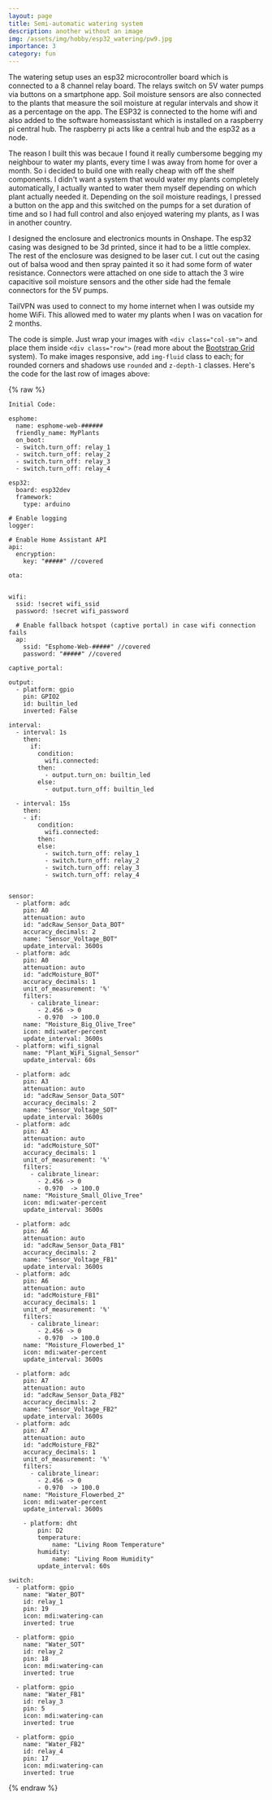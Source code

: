 ```yaml
---
layout: page
title: Semi-automatic watering system
description: another without an image
img: /assets/img/hobby/esp32_watering/pw9.jpg
importance: 3
category: fun
---
```


The watering setup uses an esp32 microcontroller board which is connected to a 8 channel relay board. The relays switch on 5V water pumps via buttons on a smartphone app. Soil moisture sensors are also connected to the plants that measure the soil moisture at regular intervals and show it as a percentage on the app. The ESP32 is connected to the home wifi and also added to the software homeassisstant which is installed on a raspberry pi central hub. The raspberry pi acts like a central hub and the esp32 as a node.

The reason I built this was becaue I found it really cumbersome begging my neighbour to water my plants, every time I was away from home for over a month. So i decided to build one with really cheap with off the shelf components. I didn't want a system that would water my plants completely automatically, I actually wanted to water them myself depending on which plant actually needed it. Depending on the soil moisture readings, I pressed a button on the app and this switched on the pumps for a set duration of time and so I had full control and also enjoyed watering my plants, as I was in another country.

I designed the enclosure and electronics mounts in Onshape. The esp32 casing was designed to be 3d printed, since it had to be a little complex. The rest of the enclosure was designed to be laser cut. I cut out the casing out of balsa wood and then spray painted it so it had some form of water resistance. Connectors were attached on one side to attach the 3 wire capacitive soil moisture sensors and the other side had the female connectors for the 5V pumps.

TailVPN was used to connect to my home internet when I was outside my home WiFi. This allowed med to water my plants when I was on vacation for 2 months.

The code is simple.
Just wrap your images with `<div class="col-sm">` and place them inside `<div class="row">` (read more about the <a href="https://getbootstrap.com/docs/4.4/layout/grid/">Bootstrap Grid</a> system).
To make images responsive, add `img-fluid` class to each; for rounded corners and shadows use `rounded` and `z-depth-1` classes.
Here's the code for the last row of images above:

{% raw %}
```esp32
Initial Code:

esphome:
  name: esphome-web-######
  friendly_name: MyPlants
  on_boot:
  - switch.turn_off: relay_1
  - switch.turn_off: relay_2
  - switch.turn_off: relay_3
  - switch.turn_off: relay_4

esp32:
  board: esp32dev
  framework:
    type: arduino

# Enable logging
logger:

# Enable Home Assistant API
api:
  encryption:
    key: "#####" //covered

ota:


wifi:
  ssid: !secret wifi_ssid
  password: !secret wifi_password

  # Enable fallback hotspot (captive portal) in case wifi connection fails
  ap:
    ssid: "Esphome-Web-#####" //covered
    password: "#####" //covered

captive_portal:

output:
  - platform: gpio
    pin: GPIO2
    id: builtin_led
    inverted: False

interval:
  - interval: 1s
    then:
      if:
        condition:
          wifi.connected:
        then:
          - output.turn_on: builtin_led
        else:
          - output.turn_off: builtin_led

  - interval: 15s
    then:
    - if:
        condition:
          wifi.connected:
        then:
        else:
          - switch.turn_off: relay_1
          - switch.turn_off: relay_2
          - switch.turn_off: relay_3
          - switch.turn_off: relay_4
  

sensor:
  - platform: adc
    pin: A0
    attenuation: auto
    id: "adcRaw_Sensor_Data_BOT"
    accuracy_decimals: 2
    name: "Sensor_Voltage_BOT"
    update_interval: 3600s
  - platform: adc
    pin: A0
    attenuation: auto
    id: "adcMoisture_BOT"
    accuracy_decimals: 1
    unit_of_measurement: '%'
    filters:
      - calibrate_linear:
        - 2.456 -> 0
        - 0.970  -> 100.0  
    name: "Moisture_Big_Olive_Tree"
    icon: mdi:water-percent
    update_interval: 3600s
  - platform: wifi_signal
    name: "Plant_WiFi_Signal_Sensor"
    update_interval: 60s

  - platform: adc
    pin: A3
    attenuation: auto
    id: "adcRaw_Sensor_Data_SOT"
    accuracy_decimals: 2
    name: "Sensor_Voltage_SOT"
    update_interval: 3600s
  - platform: adc
    pin: A3
    attenuation: auto
    id: "adcMoisture_SOT"
    accuracy_decimals: 1
    unit_of_measurement: '%'
    filters:
      - calibrate_linear:
        - 2.456 -> 0
        - 0.970  -> 100.0  
    name: "Moisture_Small_Olive_Tree"
    icon: mdi:water-percent
    update_interval: 3600s

  - platform: adc
    pin: A6
    attenuation: auto
    id: "adcRaw_Sensor_Data_FB1"
    accuracy_decimals: 2
    name: "Sensor_Voltage_FB1"
    update_interval: 3600s
  - platform: adc
    pin: A6
    attenuation: auto
    id: "adcMoisture_FB1"
    accuracy_decimals: 1
    unit_of_measurement: '%'
    filters:
      - calibrate_linear:
        - 2.456 -> 0
        - 0.970  -> 100.0  
    name: "Moisture_Flowerbed_1"
    icon: mdi:water-percent
    update_interval: 3600s

  - platform: adc
    pin: A7
    attenuation: auto
    id: "adcRaw_Sensor_Data_FB2"
    accuracy_decimals: 2
    name: "Sensor_Voltage_FB2"
    update_interval: 3600s
  - platform: adc
    pin: A7
    attenuation: auto
    id: "adcMoisture_FB2"
    accuracy_decimals: 1
    unit_of_measurement: '%'
    filters:
      - calibrate_linear:
        - 2.456 -> 0
        - 0.970  -> 100.0  
    name: "Moisture_Flowerbed_2"
    icon: mdi:water-percent
    update_interval: 3600s
	
	- platform: dht
		pin: D2
		temperature:
			name: "Living Room Temperature"
		humidity:
			name: "Living Room Humidity"
		update_interval: 60s

switch:
  - platform: gpio
    name: "Water_BOT"
    id: relay_1
    pin: 19
    icon: mdi:watering-can
    inverted: true

  - platform: gpio
    name: "Water_SOT"
    id: relay_2
    pin: 18
    icon: mdi:watering-can
    inverted: true

  - platform: gpio
    name: "Water_FB1"
    id: relay_3
    pin: 5
    icon: mdi:watering-can
    inverted: true

  - platform: gpio
    name: "Water_FB2"
    id: relay_4
    pin: 17
    icon: mdi:watering-can
    inverted: true
```
{% endraw %}

